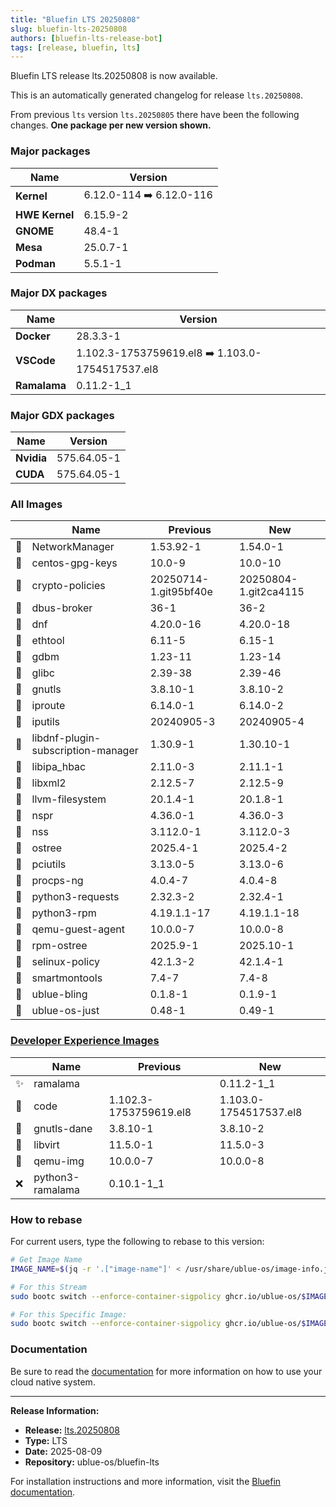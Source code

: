 ```yaml
---
title: "Bluefin LTS 20250808"
slug: bluefin-lts-20250808
authors: [bluefin-lts-release-bot]
tags: [release, bluefin, lts]
---
```


Bluefin LTS release lts.20250808 is now available.

<!--truncate-->

This is an automatically generated changelog for release `lts.20250808`.

From previous `lts` version `lts.20250805` there have been the following changes. **One package per new version shown.**

### Major packages
| Name | Version |
| --- | --- |
| **Kernel** | 6.12.0-114 ➡️ 6.12.0-116 |
| **HWE Kernel** | 6.15.9-2 |
| **GNOME** | 48.4-1 |
| **Mesa** | 25.0.7-1 |
| **Podman** | 5.5.1-1 |

### Major DX packages
| Name | Version |
| --- | --- |
| **Docker** | 28.3.3-1 |
| **VSCode** | 1.102.3-1753759619.el8 ➡️ 1.103.0-1754517537.el8 |
| **Ramalama** | 0.11.2-1_1 |

### Major GDX packages
| Name | Version |
| --- | --- |
| **Nvidia** | 575.64.05-1 |
| **CUDA** | 575.64.05-1 |

### All Images
| | Name | Previous | New |
| --- | --- | --- | --- |
| 🔄 | NetworkManager | 1.53.92-1 | 1.54.0-1 |
| 🔄 | centos-gpg-keys | 10.0-9 | 10.0-10 |
| 🔄 | crypto-policies | 20250714-1.git95bf40e | 20250804-1.git2ca4115 |
| 🔄 | dbus-broker | 36-1 | 36-2 |
| 🔄 | dnf | 4.20.0-16 | 4.20.0-18 |
| 🔄 | ethtool | 6.11-5 | 6.15-1 |
| 🔄 | gdbm | 1.23-11 | 1.23-14 |
| 🔄 | glibc | 2.39-38 | 2.39-46 |
| 🔄 | gnutls | 3.8.10-1 | 3.8.10-2 |
| 🔄 | iproute | 6.14.0-1 | 6.14.0-2 |
| 🔄 | iputils | 20240905-3 | 20240905-4 |
| 🔄 | libdnf-plugin-subscription-manager | 1.30.9-1 | 1.30.10-1 |
| 🔄 | libipa_hbac | 2.11.0-3 | 2.11.1-1 |
| 🔄 | libxml2 | 2.12.5-7 | 2.12.5-9 |
| 🔄 | llvm-filesystem | 20.1.4-1 | 20.1.8-1 |
| 🔄 | nspr | 4.36.0-1 | 4.36.0-3 |
| 🔄 | nss | 3.112.0-1 | 3.112.0-3 |
| 🔄 | ostree | 2025.4-1 | 2025.4-2 |
| 🔄 | pciutils | 3.13.0-5 | 3.13.0-6 |
| 🔄 | procps-ng | 4.0.4-7 | 4.0.4-8 |
| 🔄 | python3-requests | 2.32.3-2 | 2.32.4-1 |
| 🔄 | python3-rpm | 4.19.1.1-17 | 4.19.1.1-18 |
| 🔄 | qemu-guest-agent | 10.0.0-7 | 10.0.0-8 |
| 🔄 | rpm-ostree | 2025.9-1 | 2025.10-1 |
| 🔄 | selinux-policy | 42.1.3-2 | 42.1.4-1 |
| 🔄 | smartmontools | 7.4-7 | 7.4-8 |
| 🔄 | ublue-bling | 0.1.8-1 | 0.1.9-1 |
| 🔄 | ublue-os-just | 0.48-1 | 0.49-1 |

### [Developer Experience Images](https://docs.projectbluefin.io/bluefin-dx)
| | Name | Previous | New |
| --- | --- | --- | --- |
| ✨ | ramalama | | 0.11.2-1_1 |
| 🔄 | code | 1.102.3-1753759619.el8 | 1.103.0-1754517537.el8 |
| 🔄 | gnutls-dane | 3.8.10-1 | 3.8.10-2 |
| 🔄 | libvirt | 11.5.0-1 | 11.5.0-3 |
| 🔄 | qemu-img | 10.0.0-7 | 10.0.0-8 |
| ❌ | python3-ramalama | 0.10.1-1_1 | |



### How to rebase
For current users, type the following to rebase to this version:
```bash
# Get Image Name
IMAGE_NAME=$(jq -r '.["image-name"]' < /usr/share/ublue-os/image-info.json)

# For this Stream
sudo bootc switch --enforce-container-sigpolicy ghcr.io/ublue-os/$IMAGE_NAME:lts

# For this Specific Image:
sudo bootc switch --enforce-container-sigpolicy ghcr.io/ublue-os/$IMAGE_NAME:lts.20250808
```

### Documentation
Be sure to read the [documentation](https://docs.projectbluefin.io/lts) for more information
on how to use your cloud native system.

---

**Release Information:**
- **Release:** [lts.20250808](https://github.com/ublue-os/bluefin-lts/releases/tag/lts.20250808)
- **Type:** LTS
- **Date:** 2025-08-09
- **Repository:** ublue-os/bluefin-lts

For installation instructions and more information, visit the [Bluefin documentation](https://docs.projectbluefin.io/).
